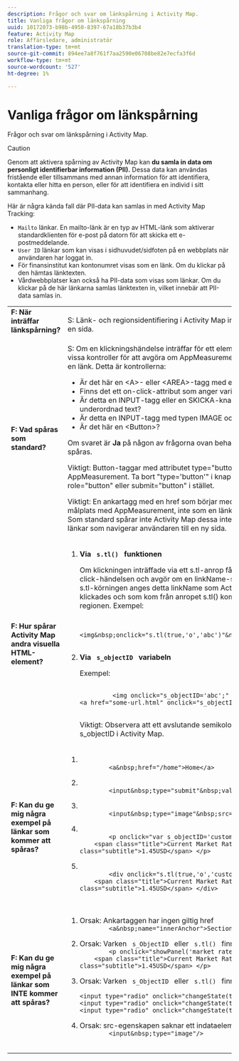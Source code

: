 ```yaml
---
description: Frågor och svar om länkspårning i Activity Map.
title: Vanliga frågor om länkspårning
uuid: 10172073-b98b-4950-8397-67a18b37b3b4
feature: Activity Map
role: Affärsledare, administratör
translation-type: tm+mt
source-git-commit: 894ee7a8f761f7aa2590e06708be82e7ecfa3f6d
workflow-type: tm+mt
source-wordcount: '527'
ht-degree: 1%

---
```



# Vanliga frågor om länkspårning

Frågor och svar om länkspårning i Activity Map.

>[!CAUTION]
>
>Genom att aktivera spårning av Activity Map kan **du samla in data om personligt identifierbar information (PII).** Dessa data kan användas fristående eller tillsammans med annan information för att identifiera, kontakta eller hitta en person, eller för att identifiera en individ i sitt sammanhang.

Här är några kända fall där PII-data kan samlas in med Activity Map Tracking:

* `Mailto` länkar. En mailto-länk är en typ av HTML-länk som aktiverar standardklienten för e-post på datorn för att skicka ett e-postmeddelande.
* `User ID` länkar som kan visas i sidhuvudet/sidfoten på en webbplats när användaren har loggat in.
* För finansinstitut kan kontonumret visas som en länk. Om du klickar på den hämtas länktexten.
* Vårdwebbplatser kan också ha PII-data som visas som länkar. Om du klickar på de här länkarna samlas länktexten in, vilket innebär att PII-data samlas in.

<table id="table_0951EAC617344156BAE43000CCD838AF"> 
 <tbody> 
  <tr> 
   <td colname="col1"> <b>F: När inträffar länkspårning?</b> <p> </p> </td> 
   <td colname="col2"> S: Länk- och regionsidentifiering i Activity Map inträffar när användare klickar på en sida. </td> 
  </tr> 
  <tr> 
   <td colname="col1"> <b>F: Vad spåras som standard?</b> <p> </p> </td> 
   <td colname="col2"> S: Om en klickningshändelse inträffar för ett element måste elementet genomgå vissa kontroller för att avgöra om AppMeasurement kommer att behandla det som en länk. Detta är kontrollerna: 
    <ul id="ul_81B9A5A7F8534E71AEF68F2199A154F0"> 
     <li id="li_49F6DDD9DC124AE5846EC5B7D7BEA20E">Är det här en &lt;A&gt;- eller &lt;AREA&gt;-tagg med en HREF-egenskap? </li> 
     <li id="li_77828D24D54343E5B9A1FF7345221781">Finns det ett on-click-attribut som anger variabeln s_objectID? </li> 
     <li id="li_D4B0AEEEA58A4F82A1BCBD3971A60D02">Är detta en INPUT-tagg eller en SKICKA-knapp med ett värde eller en underordnad text? </li> 
     <li id="li_F7ABE88308E1413E9B9C2224DEC91BAB">Är detta en INPUT-tagg med typen IMAGE och en src-egenskap? </li> 
     <li id="li_F34A0C986E8040109A1DDF88C26E56D5">Är det här en &lt;Button&gt;? </li> 
    </ul> <p>Om svaret är <b>Ja</b> på någon av frågorna ovan behandlas elementet som en länk och spåras. </p> <p>Viktigt:  Button-taggar med attributet type="button" betraktas inte som länkar av AppMeasurement. Ta bort "type='button'" i knapptaggarna och lägg till role="button" eller submit="button" i stället. </p> <p>Viktigt: En ankartagg med en href som börjar med "#" betraktas som en intern målplats med AppMeasurement, inte som en länk (eftersom du inte lämnar sidan). Som standard spårar inte Activity Map dessa interna målplatser. Det spårar bara länkar som navigerar användaren till en ny sida.</p></td> 
  </tr> 
  <tr> 
   <td colname="col1"> <b>F: Hur spårar Activity Map andra visuella HTML-element?</b> </td> 
   <td colname="col2"> 
    <ol id="ol_DA3AED165CFF44B08DFB386D4DEE26C5"> 
     <li id="li_E3E3F498F37B4FADAFDA39CCAE41511F"> <b>Via  <code> s.tl() </code> funktionen</b> <p>Om klickningen inträffade via ett s.tl-anrop får Activity Map även den här click-händelsen och avgör om en linkName-strängvariabel hittades. Under s.tl-körningen anges detta linkName som Activity Map Link-ID. Elementet som klickades och som kom från anropet s.tl() kommer att användas för att avgöra regionen. Exempel: </p> <p> 
       <code>
         &lt;img&amp;nbsp;onclick="s.tl(true,'o','abc')"&amp;nbsp;src="someimageurl.png"/&gt; 
       </code> </p> </li> 
     <li id="li_A93725B810FE408BA5E6B267CF8CEAE5"> <b>Via  <code> s_objectID </code> variabeln</b> <p>Exempel: </p> <p> 
       <code>
         &lt;img&nbsp;onclick="s_objectID='abc';"&nbsp;src="someimageurl.png"/&gt; &lt;a&nbsp;href="some-url.html"&nbsp;onclick="s_objectID='abc';"&nbsp;&gt;Link&nbsp;Text&nbsp;Here&lt;/a&gt;
       </code> </p> <p>Viktigt:  Observera att ett avslutande semikolon (;) krävs när du använder s_objectID i Activity Map. </p> </li> 
    </ol> </td> 
  </tr> 
  <tr> 
   <td colname="col1"> <b>F: Kan du ge mig några exempel på länkar som kommer att spåras?</b> </td> 
   <td colname="col2"> 
    <ol id="ol_697E5CE0B84D4A309DD80670697A02BA"> 
     <li id="li_2C511EFD10F14F438B1F3A1BAB4B45E0"> 
      <code>
        &lt;a&amp;nbsp;href="/home"&gt;Home&lt;/a&gt; 
      </code> </li> 
     <li id="li_76F3DB36ED734132A2386871E6EB4929"> 
      <code>
        &lt;input&amp;nbsp;type="submit"&amp;nbsp;value="Submit"/&gt; 
      </code> </li> 
     <li id="li_10CF9EDA224645169E7CDF74956DB98B"> 
      <code>
        &lt;input&amp;nbsp;type="image"&amp;nbsp;src="submit-button.png"/&gt; 
      </code> </li> 
     <li id="li_9FA171D7F49547E798DE21869F73A402"> 
      <code>
        &lt;p&nbsp;onclick="var&nbsp;s_objectID='custom&nbsp;link&nbsp;id';"&gt; &nbsp;&nbsp;&nbsp;&nbsp;&lt;span&nbsp;class="title"&gt;Current&nbsp;Market&nbsp;Rates&lt;/span&gt;&lt;span&nbsp; class="subtitle"&gt;1.45USD&lt;/span&gt; &lt;/p&gt;
      </code> </li> 
     <li id="li_C5D77589006E4514AA6F3AEB509A0BAF"> 
      <code>
        &lt;div&nbsp;onclick="s.tl(true,'o','custom&nbsp;link&nbsp;id')"&gt; &nbsp;&nbsp;&nbsp;&nbsp;&lt;span&nbsp;class="title"&gt;Current&nbsp;Market&nbsp;Rates&lt;/span&gt;&lt;span&nbsp; class="subtitle"&gt;1.45USD&lt;/span&gt; &lt;/div&gt;
      </code> </li> 
    </ol> </td> 
  </tr> 
  <tr> 
   <td colname="col1"> <b>F: Kan du ge mig några exempel på länkar som INTE kommer att spåras?</b> </td> 
   <td colname="col2"> 
    <ol id="ol_CDFDB572F76B4F68A64B66A6B0237547"> 
     <li id="li_99372060646B43EF94C13A9C682CE693">Orsak: Ankartaggen har ingen giltig href 
      <code>
        &lt;a&amp;nbsp;name="innerAnchor"&gt;Section&amp;nbsp;header&lt;/a&gt; 
      </code> </li> 
     <li id="li_736A5F7DC2D74B4DA1CECEE3AD10EB19">Orsak: Varken <code> s_ObjectID </code> eller <code> s.tl() </code> finns 
      <code>
        &lt;p&nbsp;onclick="showPanel('market&nbsp;rates')"&gt; &nbsp;&nbsp;&nbsp;&nbsp;&lt;span&nbsp;class="title"&gt;Current&nbsp;Market&nbsp;Rates&lt;/span&gt;&lt;span&nbsp; class="subtitle"&gt;1.45USD&lt;/span&gt; &lt;/p&gt;
      </code> </li> 
     <li id="li_45F9ED97140F47F99F8C167BC1DC546F">Orsak: Varken <code> s_ObjectID </code> eller <code> s.tl() </code> finns 
      <code>
        &lt;input&nbsp;type="radio"&nbsp;onclick="changeState(this)"&nbsp;name="group1"&nbsp;value="A"/&gt; &lt;input&nbsp;type="radio"&nbsp;onclick="changeState(this)"&nbsp;name="group1"&nbsp;value="B"/&gt; &lt;input&nbsp;type="radio"&nbsp;onclick="changeState(this)"&nbsp;name="group1"&nbsp;value="C"/&gt;
      </code> </li> 
     <li id="li_9EBFCC58F3A94F30BA62156F14B15D55">Orsak: src-egenskapen saknar ett indataelement för formulär 
      <code>
        &lt;input&amp;nbsp;type="image"/&gt; 
      </code> </li> 
    </ol> </td> 
  </tr> 
 </tbody> 
</table>
